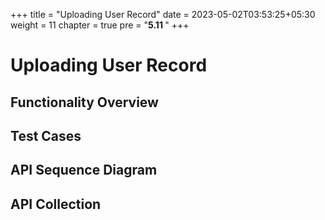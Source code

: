 +++
title = "Uploading User Record"
date = 2023-05-02T03:53:25+05:30
weight = 11
chapter = true
pre = "<b>5.11 </b>"
+++

# Uploading User Record

## Functionality Overview



## Test Cases



## API Sequence Diagram


## API Collection

